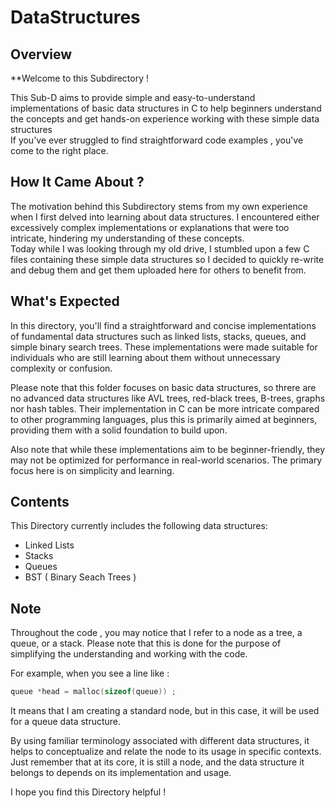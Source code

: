 # DataStructures
## Overview

**Welcome to this Subdirectory ! 

This Sub-D aims to provide simple and easy-to-understand implementations of basic data structures in C to help beginners understand the concepts and get hands-on experience working with these simple data structures
<br>If you've ever struggled to find straightforward code examples , you've come to the right place.

## How It Came About ?

The motivation behind this Subdirectory stems from my own experience when I first delved into learning about data structures. I encountered either excessively complex implementations or explanations that were too intricate, hindering my understanding of these concepts.
<br>Today while I was looking through my old drive, I stumbled upon a few C files containing these simple data structures so I decided to quickly re-write and debug them and get them uploaded here for others to benefit from.

## What's Expected
In this directory, you'll find a straightforward and concise implementations of fundamental data structures such as linked lists, stacks, queues, and simple binary search trees. These implementations were made suitable for individuals who are still learning about them without unnecessary complexity or confusion.

Please note that this folder focuses on basic data structures, so threre are no advanced data structures like AVL trees, red-black trees, B-trees, graphs nor hash tables. Their implementation in C can be more intricate compared to other programming languages, plus this is primarily aimed at beginners, providing them with a solid foundation to build upon.

Also note that while these implementations aim to be beginner-friendly, they may not be optimized for performance in real-world scenarios. The primary focus here is on simplicity and learning.

## Contents 

This Directory currently includes the following data structures: 
- Linked Lists
- Stacks
- Queues
- BST ( Binary Seach Trees ) 

## Note

Throughout the code , you may notice that I refer to a node as a tree, a queue, or a stack. Please note that this is done for the purpose of simplifying the understanding and working with the code.

For example, when you see a line like :
```C
queue *head = malloc(sizeof(queue)) ;
```

It means that I am creating a standard node, but in this case, it will be used for a queue data structure.

By using familiar terminology associated with different data structures, it helps to conceptualize and relate the node to its usage in specific contexts.
<br>Just remember that at its core, it is still a node, and the data structure it belongs to depends on its implementation and usage.


I hope you find this Directory helpful !

